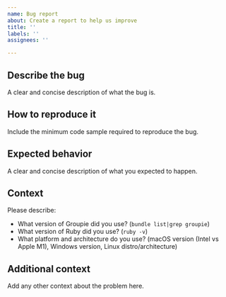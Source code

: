 ```yaml
---
name: Bug report
about: Create a report to help us improve
title: ''
labels: ''
assignees: ''

---
```


## Describe the bug

A clear and concise description of what the bug is.

## How to reproduce it

Include the minimum code sample required to reproduce the bug.

## Expected behavior

A clear and concise description of what you expected to happen.

## Context

Please describe:

* What version of Groupie did you use? (`bundle list|grep groupie`)
* What version of Ruby did you use? (`ruby -v`)
* What platform and architecture do you use? (macOS version (Intel vs Apple M1), Windows version, Linux distro/architecture)

## Additional context

Add any other context about the problem here.

